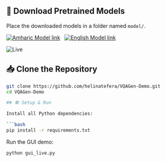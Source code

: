 ## 🤗 Download Pretrained Models

Place the downloaded models in a folder named `model/`.

[![Amharic Model link](https://img.shields.io/badge/HuggingFace-Amharic_Model-yellow?logo=huggingface&style=for-the-badge)](https://huggingface.co/hinaltt/Video_Question_Answering_Model_for_Amharic)
&nbsp;
[![English Model link](https://img.shields.io/badge/HuggingFace-English_Model-yellow?logo=huggingface&style=for-the-badge)](https://huggingface.co/hinaltt/VideoQA)

![Live](img/live.png)

## 📥 Clone the Repository

```bash
git clone https://github.com/helinatefera/VQAGen-Demo.git
cd VQAGen-Demo

## 🛠️ Setup & Run

Install all Python dependencies:

```bash
pip install -r requirements.txt
````

Run the GUI demo:

```bash
python gui_live.py
```
